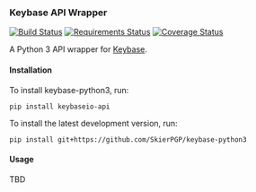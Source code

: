 ### Keybase API Wrapper

[![Build Status](https://travis-ci.org/SkierPGP/keybase-python3.svg?branch=master)](https://travis-ci.org/SkierPGP/keybase-python3)
[![Requirements Status](https://requires.io/github/SkierPGP/keybase-python3/requirements.svg?branch=master)](https://requires.io/github/SkierPGP/keybase-python3/requirements/?branch=master)
[![Coverage Status](https://coveralls.io/repos/SkierPGP/keybase-python3/badge.svg?branch=master&service=github)](https://coveralls.io/github/SkierPGP/keybase-python3?branch=master)

A Python 3 API wrapper for [Keybase](https://keybase.io).


#### Installation

To install keybase-python3, run:

    pip install keybaseio-api
    
To install the latest development version, run:

    pip install git+https://github.com/SkierPGP/keybase-python3
    

#### Usage

TBD
    
    
